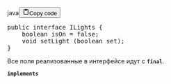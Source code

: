 <div class="code_element"><div class="lang_line"><text>java</text><button class="copy_code_button" onclick="CopyCode(this)"><svg style="width: 1.2em;height: 1.2em;" aria-hidden="true" xmlns="http://www.w3.org/2000/svg" fill="none" viewBox="0 0 24 24"><path stroke="currentColor" stroke-linecap="round" stroke-linejoin="round" stroke-width="2" d="M15 4h3a1 1 0 0 1 1 1v15a1 1 0 0 1-1 1H6a1 1 0 0 1-1-1V5a1 1 0 0 1 1-1h3m0 3h6m-5-4v4h4V3h-4Z"/></svg><text>Copy code</text></button></div><div class="code"><div class="highlight"><pre><span></span><span class="kd">public</span><span class="w"> </span><span class="kd">interface</span> <span class="nc">ILights</span><span class="w"> </span><span class="p">{</span>
<span class="w">    </span><span class="kt">boolean</span><span class="w"> </span><span class="n">isOn</span><span class="w"> </span><span class="o">=</span><span class="w"> </span><span class="kc">false</span><span class="p">;</span>
<span class="w">    </span><span class="kt">void</span><span class="w"> </span><span class="nf">setLight</span><span class="w"> </span><span class="p">(</span><span class="kt">boolean</span><span class="w"> </span><span class="n">set</span><span class="p">);</span>
<span class="p">}</span>
</pre></div></div></div>

<p>Все поля реализованные в интерфейсе идут с <strong><code>final</code></strong>.</p>
<p><strong><code>implements</code></strong></p>